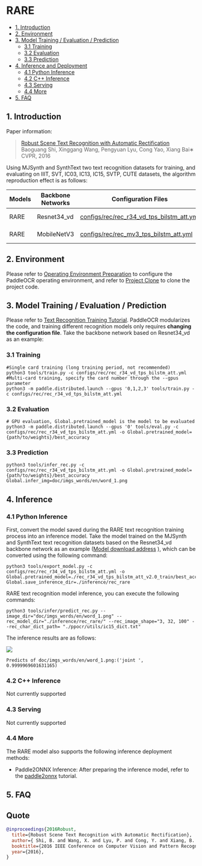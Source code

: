 # RARE

- [1. Introduction](#1)
- [2. Environment](#2)
- [3. Model Training / Evaluation / Prediction](#3)
    - [3.1 Training](#3-1)
    - [3.2 Evaluation](#3-2)
    - [3.3 Prediction](#3-3)
- [4. Inference and Deployment](#4)
    - [4.1 Python Inference](#4-1)
    - [4.2 C++ Inference](#4-2)
    - [4.3 Serving](#4-3)
    - [4.4 More](#4-4)
- [5. FAQ](#5)

<a name="1"></a>
## 1. Introduction

Paper information:
> [Robust Scene Text Recognition with Automatic Rectification](https://arxiv.org/abs/1603.03915v2)
> Baoguang Shi, Xinggang Wang, Pengyuan Lyu, Cong Yao, Xiang Bai∗
> CVPR, 2016

Using MJSynth and SynthText two text recognition datasets for training, and evaluating on IIIT, SVT, IC03, IC13, IC15, SVTP, CUTE datasets, the algorithm reproduction effect is as follows:

|Models|Backbone Networks|Configuration Files|Avg Accuracy|Download Links|
| --- | --- | --- | --- | --- |
|RARE|Resnet34_vd|[configs/rec/rec_r34_vd_tps_bilstm_att.yml](../../configs/rec/rec_r34_vd_tps_bilstm_att.yml)|83.6%|[training model](https://paddleocr.bj.bcebos.com/dygraph_v2.0/en/rec_r34_vd_tps_bilstm_att_v2.0_train.tar)|
|RARE|MobileNetV3|[configs/rec/rec_mv3_tps_bilstm_att.yml](../../configs/rec/rec_mv3_tps_bilstm_att.yml)|82.50%|[trained model](https://paddleocr.bj.bcebos.com/dygraph_v2.0/en/rec_mv3_tps_bilstm_att_v2.0_train.tar)|


<a name="2"></a>
## 2. Environment
Please refer to [Operating Environment Preparation](./environment_en.md) to configure the PaddleOCR operating environment, and refer to [Project Clone](./clone_en.md) to clone the project code.

<a name="3"></a>
## 3. Model Training / Evaluation / Prediction

Please refer to [Text Recognition Training Tutorial](./recognition_en.md). PaddleOCR modularizes the code, and training different recognition models only requires **changing the configuration file**. Take the backbone network based on Resnet34_vd as an example:

<a name="3-1"></a>
### 3.1 Training

````
#Single card training (long training period, not recommended)
python3 tools/train.py -c configs/rec/rec_r34_vd_tps_bilstm_att.yml
#Multi-card training, specify the card number through the --gpus parameter
python3 -m paddle.distributed.launch --gpus '0,1,2,3' tools/train.py -c configs/rec/rec_r34_vd_tps_bilstm_att.yml
````

<a name="3-2"></a>
### 3.2 Evaluation

````
# GPU evaluation, Global.pretrained_model is the model to be evaluated
python3 -m paddle.distributed.launch --gpus '0' tools/eval.py -c configs/rec/rec_r34_vd_tps_bilstm_att.yml -o Global.pretrained_model={path/to/weights}/best_accuracy
````

<a name="3-3"></a>
### 3.3 Prediction

````
python3 tools/infer_rec.py -c configs/rec/rec_r34_vd_tps_bilstm_att.yml -o Global.pretrained_model={path/to/weights}/best_accuracy Global.infer_img=doc/imgs_words/en/word_1.png
````

<a name="4"></a>
## 4. Inference

<a name="4-1"></a>
### 4.1 Python Inference
First, convert the model saved during the RARE text recognition training process into an inference model. Take the model trained on the MJSynth and SynthText text recognition datasets based on the Resnet34_vd backbone network as an example ([Model download address](https://paddleocr.bj.bcebos.com/dygraph_v2.0/en/rec_r34_vd_tps_bilstm_att_v2.0_train.tar) ), which can be converted using the following command:

```shell
python3 tools/export_model.py -c configs/rec/rec_r34_vd_tps_bilstm_att.yml -o Global.pretrained_model=./rec_r34_vd_tps_bilstm_att_v2.0_train/best_accuracy Global.save_inference_dir=./inference/rec_rare
````

RARE text recognition model inference, you can execute the following commands:

```shell
python3 tools/infer/predict_rec.py --image_dir="doc/imgs_words/en/word_1.png" --rec_model_dir="./inference/rec_rare/" --rec_image_shape="3, 32, 100" --rec_char_dict_path= "./ppocr/utils/ic15_dict.txt"
````
The inference results are as follows:

![](../../doc/imgs_words/en/word_1.png)

````
Predicts of doc/imgs_words/en/word_1.png:('joint ', 0.9999969601631165)
````

<a name="4-2"></a>
### 4.2 C++ Inference

Not currently supported

<a name="4-3"></a>
### 4.3 Serving

Not currently supported

<a name="4-4"></a>
### 4.4 More

The RARE model also supports the following inference deployment methods:

- Paddle2ONNX Inference: After preparing the inference model, refer to the [paddle2onnx](../../deploy/paddle2onnx/) tutorial.

<a name="5"></a>
## 5. FAQ

## Quote

````bibtex
@inproceedings{2016Robust,
  title={Robust Scene Text Recognition with Automatic Rectification},
  author={ Shi, B. and Wang, X. and Lyu, P. and Cong, Y. and Xiang, B. },
  booktitle={2016 IEEE Conference on Computer Vision and Pattern Recognition (CVPR)},
  year={2016},
}
````
